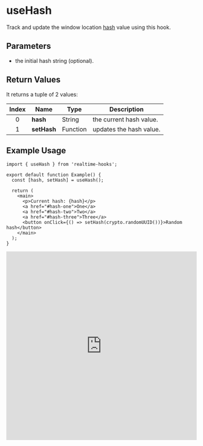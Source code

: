 # useHash

Track and update the window location [hash](https://developer.mozilla.org/en-US/docs/Web/API/Location/hash) value using this hook.

## Parameters

- the initial hash string (optional).

## Return Values

It returns a tuple of 2 values:

| Index | Name        | Type     | Description             |
| :---: | ----------- | -------- | ----------------------- |
|   0   | **hash**    | String   | the current hash value. |
|   1   | **setHash** | Function | updates the hash value. |

## Example Usage

```tsx
import { useHash } from 'realtime-hooks';

export default function Example() {
  const [hash, setHash] = useHash();

  return (
    <main>
      <p>Current hash: {hash}</p>
      <a href="#hash-one">One</a>
      <a href="#hash-two">Two</a>
      <a href="#hash-three">Three</a>
      <button onClick={() => setHash(crypto.randomUUID())}>Random hash</button>
    </main>
  );
}
```

<iframe src="https://codesandbox.io/embed/usehash-jjv59m?fontsize=14&hidenavigation=1&module=%2Fsrc%2FComponent.tsx&theme=dark" style="width:100%; height:500px; border:0; overflow:hidden;" title="useHash" allow="accelerometer; ambient-light-sensor; camera; encrypted-media; geolocation; gyroscope; hid; microphone; midi; payment; usb; vr; xr-spatial-tracking" sandbox="allow-forms allow-modals allow-popups allow-presentation allow-same-origin allow-scripts"></iframe>
